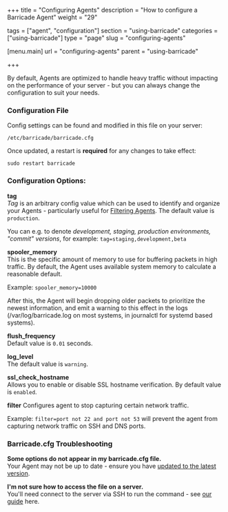 +++
title = "Configuring Agents"
description = "How to configure a Barricade Agent"
weight = "29"

tags = ["agent", "configuration"]
section = "using-barricade"
categories = ["using-barricade"]
type = "page"
slug = "configuring-agents"

[menu.main]
    url = "configuring-agents"
    parent = "using-barricade"

+++

By default, Agents are optimized to handle heavy traffic without impacting on the performance of your server - but you can always change the configuration to suit your needs.

### Configuration File

Config settings can be found and modified in this file on your server: 

`/etc/barricade/barricade.cfg`

Once updated, a restart is **required** for any changes to take effect:

`sudo restart barricade`

### Configuration Options:

**tag**  
_Tag_ is an arbitrary config value which can be used to identify and organize your Agents - particularly useful for [Filtering Agents](#tagging-filtering). The default value is `production`.

You can e.g. to denote _development, staging, production environments, "commit" versions_, for example: `tag=staging,development,beta`

**spooler_memory**  
This is the specific amount of memory to use for buffering packets in high traffic. By default, the Agent uses available system memory to calculate a reasonable default.

Example: `spooler_memory=10000`

After this, the Agent will begin dropping older packets to prioritize the newest information, and emit a warning to this effect in the logs (/var/log/barricade.log on most systems, in journalctl for systemd based systems).

**flush_frequency**  
Default value is `0.01` seconds.

**log_level**  
The default value is `warning`.

**ssl_check_hostname**  
Allows you to enable or disable SSL hostname verification. By default value is `enabled`.

**filter**
Configures agent to stop capturing certain network traffic.

Example: `filter=port not 22 and port not 53` will prevent the agent from capturing network traffic on SSH and DNS ports.

### Barricade.cfg Troubleshooting

**Some options do not appear in my barricade.cfg file.**  
Your Agent may not be up to date - ensure you have [updated to the latest version](#updating-agents).  

**I'm not sure how to access the file on a server.**  
You'll need connect to the server via SSH to run the command - see [our guide](../getting-started/#running-commands) here.
